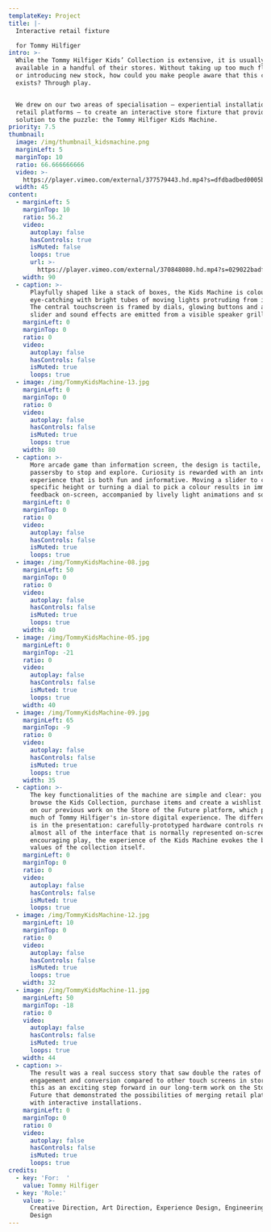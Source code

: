 ```yaml
---
templateKey: Project
title: |-
  Interactive retail fixture

  for Tommy Hilfiger
intro: >-
  While the Tommy Hilfiger Kids’ Collection is extensive, it is usually only
  available in a handful of their stores. Without taking up too much floor space
  or introducing new stock, how could you make people aware that this collection
  exists? Through play. 


  We drew on our two areas of specialisation – experiential installations and
  retail platforms – to create an interactive store fixture that provides a
  solution to the puzzle: the Tommy Hilfiger Kids Machine.
priority: 7.5
thumbnail:
  image: /img/thumbnail_kidsmachine.png
  marginLeft: 5
  marginTop: 10
  ratio: 66.666666666
  video: >-
    https://player.vimeo.com/external/377579443.hd.mp4?s=dfdbadbed0005b184ac59bdf19f8926eec6624ec&profile_id=174
  width: 45
content:
  - marginLeft: 5
    marginTop: 10
    ratio: 56.2
    video:
      autoplay: false
      hasControls: true
      isMuted: false
      loops: true
      url: >-
        https://player.vimeo.com/external/370848080.hd.mp4?s=029022badf948ec7d53dc83dd22cca19551a59c9&profile_id=175
    width: 90
  - caption: >-
      Playfully shaped like a stack of boxes, the Kids Machine is colourful and
      eye-catching with bright tubes of moving lights protruding from its sides.
      The central touchscreen is framed by dials, glowing buttons and a giant
      slider and sound effects are emitted from a visible speaker grille.
    marginLeft: 0
    marginTop: 0
    ratio: 0
    video:
      autoplay: false
      hasControls: false
      isMuted: true
      loops: true
  - image: /img/TommyKidsMachine-13.jpg
    marginLeft: 0
    marginTop: 0
    ratio: 0
    video:
      autoplay: false
      hasControls: false
      isMuted: true
      loops: true
    width: 80
  - caption: >-
      More arcade game than information screen, the design is tactile, inviting
      passersby to stop and explore. Curiosity is rewarded with an interactive
      experience that is both fun and informative. Moving a slider to choose a
      specific height or turning a dial to pick a colour results in immediate
      feedback on-screen, accompanied by lively light animations and sounds.
    marginLeft: 0
    marginTop: 0
    ratio: 0
    video:
      autoplay: false
      hasControls: false
      isMuted: true
      loops: true
  - image: /img/TommyKidsMachine-08.jpg
    marginLeft: 50
    marginTop: 0
    ratio: 0
    video:
      autoplay: false
      hasControls: false
      isMuted: true
      loops: true
    width: 40
  - image: /img/TommyKidsMachine-05.jpg
    marginLeft: 0
    marginTop: -21
    ratio: 0
    video:
      autoplay: false
      hasControls: false
      isMuted: true
      loops: true
    width: 40
  - image: /img/TommyKidsMachine-09.jpg
    marginLeft: 65
    marginTop: -9
    ratio: 0
    video:
      autoplay: false
      hasControls: false
      isMuted: true
      loops: true
    width: 35
  - caption: >-
      The key functionalities of the machine are simple and clear: you can
      browse the Kids Collection, purchase items and create a wishlist. Building
      on our previous work on the Store of the Future platform, which powers
      much of Tommy Hilfiger's in-store digital experience. The difference here
      is in the presentation: carefully-prototyped hardware controls replace
      almost all of the interface that is normally represented on-screen. By
      encouraging play, the experience of the Kids Machine evokes the brand
      values of the collection itself.
    marginLeft: 0
    marginTop: 0
    ratio: 0
    video:
      autoplay: false
      hasControls: false
      isMuted: true
      loops: true
  - image: /img/TommyKidsMachine-12.jpg
    marginLeft: 10
    marginTop: 0
    ratio: 0
    video:
      autoplay: false
      hasControls: false
      isMuted: true
      loops: true
    width: 32
  - image: /img/TommyKidsMachine-11.jpg
    marginLeft: 50
    marginTop: -18
    ratio: 0
    video:
      autoplay: false
      hasControls: false
      isMuted: true
      loops: true
    width: 44
  - caption: >-
      The result was a real success story that saw double the rates of
      engagement and conversion compared to other touch screens in store. We saw
      this as an exciting step forward in our long-term work on the Store of the
      Future that demonstrated the possibilities of merging retail platforms
      with interactive installations.
    marginLeft: 0
    marginTop: 0
    ratio: 0
    video:
      autoplay: false
      hasControls: false
      isMuted: true
      loops: true
credits:
  - key: 'For:  '
    value: Tommy Hilfiger
  - key: 'Role:'
    value: >-
      Creative Direction, Art Direction, Experience Design, Engineering, Fixture
      Design
---
```


